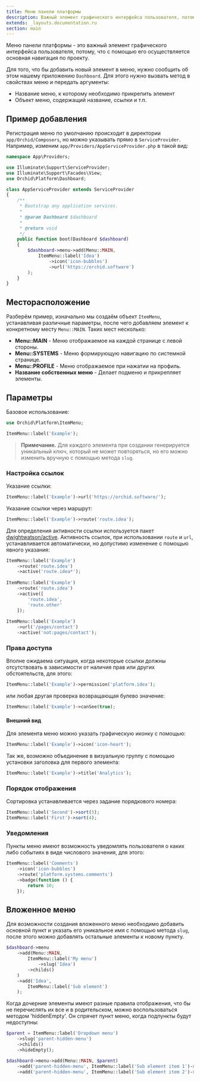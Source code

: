 ```yaml
---
title: Меню панели платформы
description: Важный элемент графического интерфейса пользователя, потому, что спомощью него осуществляется основаня навигация по проекту.
extends: _layouts.documentation.ru
section: main
---
```


Меню панели платформы - это важный элемент графического интерфейса пользователя, потому, что с помощью его осуществляется основная навигация по проекту.


Для того, что бы добавить новый элемент в меню, нужно сообщить об этом нашему приложению `Dashboard`.
Для этого нужно вызвать метод в свойствах меню и передать аргументы: 

* Название меню, к которому необходимо прикрепить элемент
* Объект меню, содержащий название, ссылки и т.п.

## Пример добавления

Регистрация меню по умолчанию происходит в директории `app/Orchid/Composers`, но можно указывать прямо в `ServiceProvider`.
Например, изменим `app/Providers/AppServiceProvider.php` в такой вид:
	
```php
namespace App\Providers;

use Illuminate\Support\ServiceProvider;
use Illuminate\Support\Facades\View;
use Orchid\Platform\Dashboard;

class AppServiceProvider extends ServiceProvider
{
    /**
     * Bootstrap any application services.
     *
     * @param Dashboard $dashboard
     *
     * @return void
     */
    public function boot(Dashboard $dashboard)
    {
        $dashboard->menu->add(Menu::MAIN,
            ItemMenu::label('Idea')
                ->icon('icon-bubbles')
                ->url('https://orchid.software')
        );
    }
}
```

## Месторасположение

Разберём пример, изначально мы создаём объект `ItemMenu`, устанавливая различные параметры, после чего добавляем элемент к конкретному месту `Menu::MAIN`. Таких мест несколько:

- **Menu::MAIN** - Меню отображаемое на каждой странице с левой стороны.
- **Menu::SYSTEMS** - Меню формирующую навигацию по системной странице.
- **Menu::PROFILE** - Меню отображаемое при нажатии на профиль.
- **Название собственных меню** - Делает подменю и прикрепляет элементы.

## Параметры


Базовое использование:

```php
use Orchid\Platform\ItemMenu;

ItemMenu::label('Example');
```


> **Примечание.** Для каждого элемента при создании генерируется уникальный ключ, который не может повторяться, но его можно изменить вручную с помощью метода `slug`.

### Настройка ссылок

Указание ссылки:

 ```php
ItemMenu::label('Example')->url('https://orchid.software/');
```
 
Указание ссылки через маршрут:
 ```php
ItemMenu::label('Example')->route('route.idea');
```

Для определения активности ссылки используется пакет [dwightwatson/active](https://github.com/dwightwatson/active).
Активность ссылок, при использовании `route` и `url`, устанавливается автоматически,
но допустимо изменение с помощью явного указания:

```php
ItemMenu::label('Example')
    ->route('route.idea')
    ->active('route.idea*');
    
ItemMenu::label('Example')
    ->route('route.idea')
    ->active([
        'route.idea',
        'route.other'
    ]);
    
ItemMenu::label('Example')
    ->url('/pages/contact')
    ->active('not:pages/contact');
```

### Права доступа

Вполне ожидаема ситуация, когда некоторые ссылки должны отсутствовать
в зависимости от наличия прав или других обстоятельств, для этого:

 ```php
ItemMenu::label('Example')->permission('platform.idea');
```

или любая другая проверка возвращающая булево значение:

 ```php
ItemMenu::label('Example')->canSee(true);
```

#### Внешний вид


Для элемента меню можно указать графическую иконку с помощью:

```php
ItemMenu::label('Example')->icon('icon-heart');
```

Так же, возможно объединение в визуальную группу с помощью установки заголовка для первого элемента:

```php
ItemMenu::label('Example')->title('Analytics');
```

### Порядок отображения

Сортировка устанавливается через задание порядкового номера:
 ```php
ItemMenu::label('Second')->sort(5);
ItemMenu::label('First')->sort(4);
```

### Уведомления

Пункты меню имеют возможность уведомлять пользователя о каких либо событиях в виде числового значения, для этого:

```php
ItemMenu::label('Comments')
    ->icon('icon-bubbles')
    ->route('platform.systems.comments')
    ->badge(function () {
        return 10;
    });
```

## Вложенное меню

Для возможности создания вложенного меню необходимо добавить основной пункт и указать его уникальное имя с помощью метода `slug`, после этого можно добавлять остальные элементы к новому пункту.


```php
$dashboard->menu
    ->add(Menu::MAIN,
        ItemMenu::label('My menu')
            ->slug('Idea')
	    ->childs()
    )
    ->add('Idea',
        ItemMenu::label('Sub element')
    );
```

Когда дочерние элементы имеют разные правила отображения, что бы не перечислять их все и в родительском, можно воспользоваться методом 'hiddenEmpty'. Он спрячет пункт меню, когда подпункты будут недоступны:

```php
$parent = ItemMenu::label('Dropdown menu')
    ->slug('parent-hidden-menu')
    ->childs()
    ->hideEmpty();

$dashboard->menu->add(Menu::MAIN, $parent)
    ->add('parent-hidden-menu', ItemMenu::label('Sub element item 1')->canSee(false))
    ->add('parent-hidden-menu', ItemMenu::label('Sub element item 2')->canSee(false));
```


